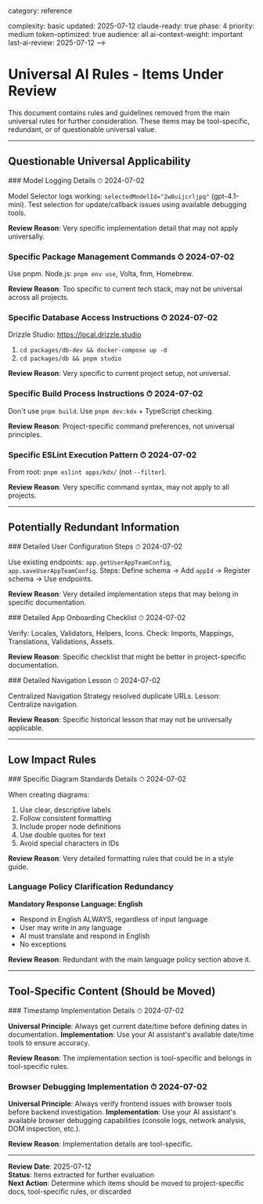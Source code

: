 <!-- AI-METADATA:
<!-- AI-CONTEXT-PRIORITY: always-include="false" summary-threshold="medium" -->category: reference
complexity: basic
updated: 2025-07-12
claude-ready: true
phase: 4
priority: medium
token-optimized: true
audience: all
ai-context-weight: important
last-ai-review: 2025-07-12
-->

# Universal AI Rules - Items Under Review

This document contains rules and guidelines removed from the main universal rules for further consideration. These items may be tool-specific, redundant, or of questionable universal value.

---

## Questionable Universal Applicability

<!-- AI-EXPAND: trigger="detailed-request" -->### Model Logging Details ⏱ 2024-07-02
Model Selector logs working: `selectedModelId="2w0uijcrljpq"` (gpt-4.1-mini). Test selection for update/callback issues using available debugging tools.

**Review Reason**: Very specific implementation detail that may not apply universally.

### Specific Package Management Commands ⏱ 2024-07-02
Use pnpm. Node.js: `pnpm env use`, Volta, fnm, Homebrew.

**Review Reason**: Too specific to current tech stack, may not be universal across all projects.

### Specific Database Access Instructions ⏱ 2024-07-02
Drizzle Studio: https://local.drizzle.studio

1. `cd packages/db-dev && docker-compose up -d`
2. `cd packages/db && pnpm studio`

**Review Reason**: Very specific to current project setup, not universal.

### Specific Build Process Instructions ⏱ 2024-07-02
Don't use `pnpm build`. Use `pnpm dev:kdx` + TypeScript checking.

**Review Reason**: Project-specific command preferences, not universal principles.

### Specific ESLint Execution Pattern ⏱ 2024-07-02
From root: `pnpm eslint apps/kdx/` (not `--filter`).

**Review Reason**: Very specific command syntax, may not apply to all projects.

---

## Potentially Redundant Information

<!-- AI-EXPAND: trigger="detailed-request" -->### Detailed User Configuration Steps ⏱ 2024-07-02
Use existing endpoints: `app.getUserAppTeamConfig`, `app.saveUserAppTeamConfig`.
Steps: Define schema → Add `appId` → Register schema → Use endpoints.

**Review Reason**: Very detailed implementation steps that may belong in specific documentation.

<!-- AI-EXPAND: trigger="detailed-request" -->### Detailed App Onboarding Checklist ⏱ 2024-07-02
Verify: Locales, Validators, Helpers, Icons. Check: Imports, Mappings, Translations, Validations, Assets.

**Review Reason**: Specific checklist that might be better in project-specific documentation.

<!-- AI-EXPAND: trigger="detailed-request" -->### Detailed Navigation Lesson ⏱ 2024-07-02
Centralized Navigation Strategy resolved duplicate URLs. Lesson: Centralize navigation.

**Review Reason**: Specific historical lesson that may not be universally applicable.

---

## Low Impact Rules

<!-- AI-EXPAND: trigger="detailed-request" -->### Specific Diagram Standards Details ⏱ 2024-07-02
When creating diagrams:
1. Use clear, descriptive labels
2. Follow consistent formatting
3. Include proper node definitions
4. Use double quotes for text
5. Avoid special characters in IDs

**Review Reason**: Very detailed formatting rules that could be in a style guide.

### Language Policy Clarification Redundancy
**Mandatory Response Language: English**
- Respond in English ALWAYS, regardless of input language
- User may write in any language
- AI must translate and respond in English
- No exceptions

**Review Reason**: Redundant with the main language policy section above it.

---

## Tool-Specific Content (Should be Moved)

<!-- AI-EXPAND: trigger="detailed-request" -->### Timestamp Implementation Details ⏱ 2024-07-02
**Universal Principle**: Always get current date/time before defining dates in documentation.
**Implementation**: Use your AI assistant's available date/time tools to ensure accuracy.

**Review Reason**: The implementation section is tool-specific and belongs in tool-specific rules.

### Browser Debugging Implementation ⏱ 2024-07-02
**Universal Principle**: Always verify frontend issues with browser tools before backend investigation.
**Implementation**: Use your AI assistant's available browser debugging capabilities (console logs, network analysis, DOM inspection, etc.).

**Review Reason**: Implementation details are tool-specific.

---

**Review Date**: 2025-07-12  
**Status**: Items extracted for further evaluation  
**Next Action**: Determine which items should be moved to project-specific docs, tool-specific rules, or discarded
